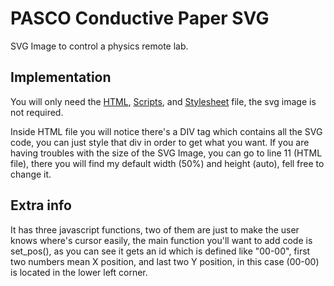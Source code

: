# PASCO Conductive Paper SVG
SVG Image to control a physics remote lab.

## Implementation
  You will only need the [HTML](https://github.com/JorgeAMS/PASCO-Conductive-Paper-SVG/index.html), [Scripts](https://github.com/JorgeAMS/PASCO-Conductive-Paper-SVG/scripts.js), and [Stylesheet](https://github.com/JorgeAMS/PASCO-Conductive-Paper-SVG/style.css) file, the svg image is not required.
  
  Inside HTML file you will notice there's a DIV tag which contains all the SVG code, you can just style that div in order to get what you want.
  If you are having troubles with the size of the SVG Image, you can go to line 11 (HTML file), there you will find my default width (50%) and height (auto), fell free to change it.
  
## Extra info
  It has three javascript functions, two of them are just to make the user knows where's cursor easily, the main function you'll want to add code is set_pos(), as you can see it gets an id which is defined like "00-00", first two numbers mean X position, and last two Y position, in this case (00-00) is located in the lower left corner.
